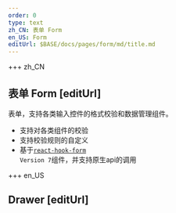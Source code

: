 ```yaml
---
order: 0
type: text
zh_CN: 表单 Form
en_US: Form
editUrl: $BASE/docs/pages/form/md/title.md
---
```


+++  zh_CN 
## 表单 Form [editUrl]
表单，支持各类输入控件的格式校验和数据管理组件。

- 支持对各类组件的校验
- 支持校验规则的自定义
- 基于<Code>[react-hook-form](https://react-hook-form.com/api/useform) Version 7</Code>组件，并支持原生api的调用



+++  en_US 
## Drawer [editUrl]
